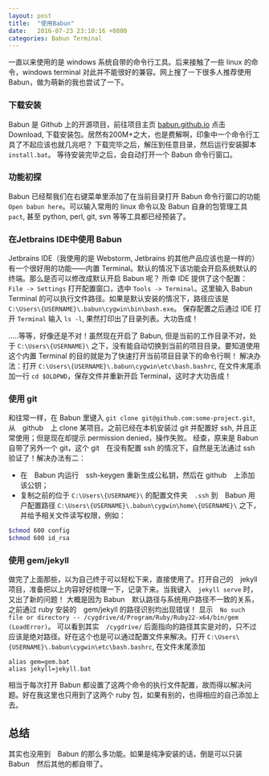 ```yaml
---
layout: post
title:  "使用Babun"
date:   2016-07-23 23:10:16 +0800
categories: Babun Terminal
---
```


一直以来使用的是 windows 系统自带的命令行工具。后来接触了一些 linux 的命令，windows terminal 对此并不能很好的兼容。网上搜了一下很多人推荐使用 Babun，做为萌新的我也尝试了一下。

### 下载安装

Babun 是 Github 上的开源项目，前往项目主页 [babun.github.io](http://babun.github.io/) 点击 Download, 下载安装包。居然有200M+之大，也是费解啊，印象中一个命令行工具了不起应该也就几兆吧？
下载完毕之后，解压到任意目录，然后运行安装脚本 `install.bat`。 等待安装完毕之后，会自动打开一个 Babun 命令行窗口。


### 功能初探

Babun 已经帮我们在右键菜单里添加了在当前目录打开 Babun 命令行窗口的功能 `Open babun here`。可以输入常用的 linux 命令以及 Babun 自身的包管理工具 `pact`, 甚至 python, perl, git, svn 等等工具都已经预装了。


### 在Jetbrains IDE中使用 Babun

Jetbrains IDE（我使用的是 Webstorm, Jetbrains 的其他产品应该也是一样的）有一个很好用的功能——内置 Terminal。默认的情况下该功能会开启系统默认的终端。那么是否可以修改成默认开启 Babun 呢？
所幸 IDE 提供了这个配置：`File -> Settings` 打开配置窗口，选中 `Tools -> Terminal`。这里输入 Babun Terminal 的可以执行文件路径。如果是默认安装的情况下，路径应该是 `C:\Users\{USERNAME}\.babun\cygwin\bin\bash.exe`。
保存配置之后通过 IDE 打开 `Terminal` 输入 `ls -l`, 果然打印出了目录列表。大功告成！

.....等等，好像还是不对！虽然现在开启了 Babun, 但是当前的工作目录不对，处于 `C:\Users\{USERNAME}\` 之下，没有能自动切换到当前的项目目录。要知道使用这个内置 Terminal 的目的就是为了快速打开当前项目目录下的命令行啊！
解决办法：打开 `C:\Users\{USERNAME}\.babun\cygwin\etc\bash.bashrc`, 在文件末尾添加一行 `cd $OLDPWD`，保存文件并重新开启 Terminal，这时才大功告成！


### 使用 git

和往常一样，在 Babun 里键入 ```git clone git@github.com:some-project.git```, 从　github　上 clone 某项目。之前已经在本机安装过 git 并配置好 ssh, 并且正常使用；但是现在却提示 permission denied，操作失败。
经查，原来是 Babun 自带了另外一个 git，这个 git　在没有配置 ssh 的情况下，自然是无法通过 ssh 验证了！解决办法有二：

- 在　Babun 内运行　ssh-keygen 重新生成公私钥，然后在 github　上添加该公钥；
- 复制之前的位于 `C:\Users\{USERNAME}\` 的配置文件夹　`.ssh` 到　Babun 用户配置路径 `C:\Users\{USERNAME}\.babun\cygwin\home\{USERNAME}\` 之下，并给予相关文件读写权限，例如：

```bash
$chmod 600 config
$chmod 600 id_rsa
```

### 使用 gem/jekyll

做完了上面那些，以为自己终于可以轻松下来，直接使用了。打开自己的　jekyll 项目，准备把以上内容好好梳理一下，记录下来。当我键入　`jekyll serve` 时，又出了新的问题！
大概是因为 Babun　默认路径与系统用户路径不一致的关系，之前通过 ruby 安装的　gem/jekyll 的路径识别均出现错误！ 显示　`No such file or directory -- /cygdrive/d/Program/Ruby/Ruby22-x64/bin/gem (LoadError)`。
可以看到其实　`/cygdrive/` 后面指向的路径其实是对的，只不过应该是绝对路径。好在这个也是可以通过配置文件来解决。打开 `C:\Users\{USERNAME}\.babun\cygwin\etc\bash.bashrc`, 在文件末尾添加

```
alias gem=gem.bat
alias jekyll=jekyll.bat
```

相当于每次打开 Babun 都设置了这两个命令的执行文件配置，故而得以解决问题。好在我这里也只用到了这两个 ruby 包，如果有别的，也得相应的自己添加上去。

## 总结

其实也没用到　Babun 的那么多功能。如果是纯净安装的话，倒是可以只装　Babun　然后其他的都自带了。 